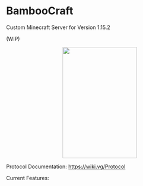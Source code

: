 # BambooCraft
Custom Minecraft Server for Version 1.15.2

(WIP)

<p align="center">
  <img width=200 height=300 src=https://www.pngitem.com/pimgs/m/666-6667480_bamboo-bambus-minecraft-hd-png-download.png>
</p>

Protocol Documentation: https://wiki.vg/Protocol

Current Features:
